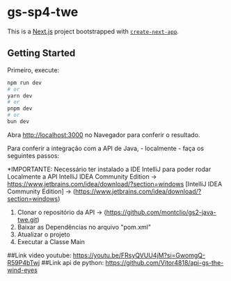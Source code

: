 ﻿# gs-sp4-twe
This is a [Next.js](https://nextjs.org/) project bootstrapped with [`create-next-app`](https://github.com/vercel/next.js/tree/canary/packages/create-next-app).

## Getting Started

Primeiro, execute:

```bash
npm run dev
# or
yarn dev
# or
pnpm dev
# or
bun dev
```

Abra [http://localhost:3000](http://localhost:3000) no Navegador para conferir o resultado.

Para conferir a integração com a API de Java, - localmente - faça os seguintes passos:

*IMPORTANTE: Necessário ter instalado a IDE IntelliJ para poder rodar Localmente a API
  IntelliJ IDEA Community Edition -> https://www.jetbrains.com/idea/download/?section=windows
  [IntelliJ IDEA Community Edition] -> (https://www.jetbrains.com/idea/download/?section=windows)

1. Clonar o repositório da API -> (https://github.com/montclio/gs2-java-twe.git)
2. Baixar as Dependências no arquivo "pom.xml"
3. Atualizar o projeto
4.  Executar a Classe Main


##Link video youtube: https://youtu.be/FRsyQVUU4jM?si=GwomgQ-R59P4bTwj
##Link api de python: https://github.com/Vitor4818/api-gs-the-wind-eyes
